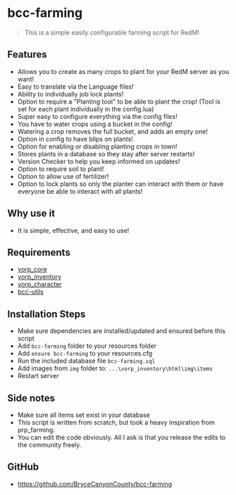 # bcc-farming

> This is a simple easily configurable farming script for RedM!

## Features
- Allows you to create as many crops to plant for your RedM server as you want!
- Easy to translate via the Language files!
- Ability to individually job lock plants!
- Option to require a "Planting tool" to be able to plant the crop! (Tool is set for each plant individually in the config.lua)
- Super easy to configure everything via the config files!
- You have to water crops using a bucket in the config!
- Watering a crop removes the full bucket, and adds an empty one!
- Option in config to have blips on plants!
- Option for enabling or disabling planting crops in town!
- Stores plants in a database so they stay after server restarts!
- Version Checker to help you keep informed on updates!
- Option to require soil to plant!
- Option to allow use of fertilizer!
- Option to lock plants so only the planter can interact with them or have everyone be able to interact with all plants!

## Why use it
- It is simple, effective, and easy to use!

## Requirements
- [vorp_core](https://github.com/VORPCORE/vorp-core-lua)
- [vorp_inventory](https://github.com/VORPCORE/vorp_inventory-lua)
- [vorp_character](https://github.com/VORPCORE/vorp_character-lua)
- [bcc-utils](https://github.com/BryceCanyonCounty/bcc-utils)

## Installation Steps
- Make sure dependencies are installed/updated and ensured before this script
- Add `bcc-farming` folder to your resources folder
- Add `ensure bcc-farming` to your resources.cfg
- Run the included database file `bcc-farming.sql`
- Add images from `img` folder to: `...\vorp_inventory\html\img\items`
- Restart server

## Side notes
- Make sure all items set exist in your database
- This script is written from scratch, but took a heavy inspiration from prp_farming.
- You can edit the code obviously. All I ask is that you release the edits to the community freely.

## GitHub
- https://github.com/BryceCanyonCounty/bcc-farming